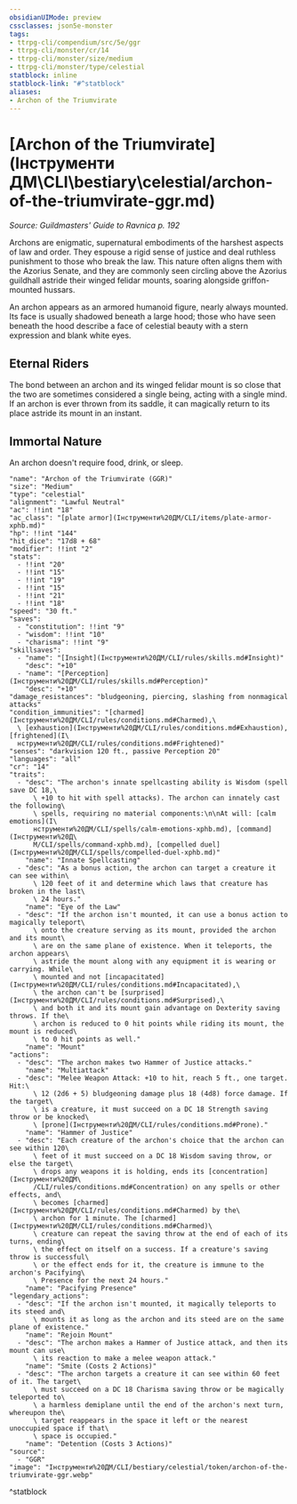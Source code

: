 ```yaml
---
obsidianUIMode: preview
cssclasses: json5e-monster
tags:
- ttrpg-cli/compendium/src/5e/ggr
- ttrpg-cli/monster/cr/14
- ttrpg-cli/monster/size/medium
- ttrpg-cli/monster/type/celestial
statblock: inline
statblock-link: "#^statblock"
aliases:
- Archon of the Triumvirate
---
```

# [Archon of the Triumvirate](Інструменти ДМ\CLI\bestiary\celestial/archon-of-the-triumvirate-ggr.md)
*Source: Guildmasters' Guide to Ravnica p. 192*  

Archons are enigmatic, supernatural embodiments of the harshest aspects of law and order. They espouse a rigid sense of justice and deal ruthless punishment to those who break the law. This nature often aligns them with the Azorius Senate, and they are commonly seen circling above the Azorius guildhall astride their winged felidar mounts, soaring alongside griffon-mounted hussars.

An archon appears as an armored humanoid figure, nearly always mounted. Its face is usually shadowed beneath a large hood; those who have seen beneath the hood describe a face of celestial beauty with a stern expression and blank white eyes.

## Eternal Riders

The bond between an archon and its winged felidar mount is so close that the two are sometimes considered a single being, acting with a single mind. If an archon is ever thrown from its saddle, it can magically return to its place astride its mount in an instant.

## Immortal Nature

An archon doesn't require food, drink, or sleep.

```statblock
"name": "Archon of the Triumvirate (GGR)"
"size": "Medium"
"type": "celestial"
"alignment": "Lawful Neutral"
"ac": !!int "18"
"ac_class": "[plate armor](Інструменти%20ДМ/CLI/items/plate-armor-xphb.md)"
"hp": !!int "144"
"hit_dice": "17d8 + 68"
"modifier": !!int "2"
"stats":
  - !!int "20"
  - !!int "15"
  - !!int "19"
  - !!int "15"
  - !!int "21"
  - !!int "18"
"speed": "30 ft."
"saves":
  - "constitution": !!int "9"
  - "wisdom": !!int "10"
  - "charisma": !!int "9"
"skillsaves":
  - "name": "[Insight](Інструменти%20ДМ/CLI/rules/skills.md#Insight)"
    "desc": "+10"
  - "name": "[Perception](Інструменти%20ДМ/CLI/rules/skills.md#Perception)"
    "desc": "+10"
"damage_resistances": "bludgeoning, piercing, slashing from nonmagical attacks"
"condition_immunities": "[charmed](Інструменти%20ДМ/CLI/rules/conditions.md#Charmed),\
  \ [exhaustion](Інструменти%20ДМ/CLI/rules/conditions.md#Exhaustion), [frightened](І\
  нструменти%20ДМ/CLI/rules/conditions.md#Frightened)"
"senses": "darkvision 120 ft., passive Perception 20"
"languages": "all"
"cr": "14"
"traits":
  - "desc": "The archon's innate spellcasting ability is Wisdom (spell save DC 18,\
      \ +10 to hit with spell attacks). The archon can innately cast the following\
      \ spells, requiring no material components:\n\nAt will: [calm emotions](І\
      нструменти%20ДМ/CLI/spells/calm-emotions-xphb.md), [command](Інструменти%20Д\
      М/CLI/spells/command-xphb.md), [compelled duel](Інструменти%20ДМ/CLI/spells/compelled-duel-xphb.md)"
    "name": "Innate Spellcasting"
  - "desc": "As a bonus action, the archon can target a creature it can see within\
      \ 120 feet of it and determine which laws that creature has broken in the last\
      \ 24 hours."
    "name": "Eye of the Law"
  - "desc": "If the archon isn't mounted, it can use a bonus action to magically teleport\
      \ onto the creature serving as its mount, provided the archon and its mount\
      \ are on the same plane of existence. When it teleports, the archon appears\
      \ astride the mount along with any equipment it is wearing or carrying. While\
      \ mounted and not [incapacitated](Інструменти%20ДМ/CLI/rules/conditions.md#Incapacitated),\
      \ the archon can't be [surprised](Інструменти%20ДМ/CLI/rules/conditions.md#Surprised),\
      \ and both it and its mount gain advantage on Dexterity saving throws. If the\
      \ archon is reduced to 0 hit points while riding its mount, the mount is reduced\
      \ to 0 hit points as well."
    "name": "Mount"
"actions":
  - "desc": "The archon makes two Hammer of Justice attacks."
    "name": "Multiattack"
  - "desc": "Melee Weapon Attack: +10 to hit, reach 5 ft., one target. Hit:\
      \ 12 (2d6 + 5) bludgeoning damage plus 18 (4d8) force damage. If the target\
      \ is a creature, it must succeed on a DC 18 Strength saving throw or be knocked\
      \ [prone](Інструменти%20ДМ/CLI/rules/conditions.md#Prone)."
    "name": "Hammer of Justice"
  - "desc": "Each creature of the archon's choice that the archon can see within 120\
      \ feet of it must succeed on a DC 18 Wisdom saving throw, or else the target\
      \ drops any weapons it is holding, ends its [concentration](Інструменти%20ДМ\
      /CLI/rules/conditions.md#Concentration) on any spells or other effects, and\
      \ becomes [charmed](Інструменти%20ДМ/CLI/rules/conditions.md#Charmed) by the\
      \ archon for 1 minute. The [charmed](Інструменти%20ДМ/CLI/rules/conditions.md#Charmed)\
      \ creature can repeat the saving throw at the end of each of its turns, ending\
      \ the effect on itself on a success. If a creature's saving throw is successful\
      \ or the effect ends for it, the creature is immune to the archon's Pacifying\
      \ Presence for the next 24 hours."
    "name": "Pacifying Presence"
"legendary_actions":
  - "desc": "If the archon isn't mounted, it magically teleports to its steed and\
      \ mounts it as long as the archon and its steed are on the same plane of existence."
    "name": "Rejoin Mount"
  - "desc": "The archon makes a Hammer of Justice attack, and then its mount can use\
      \ its reaction to make a melee weapon attack."
    "name": "Smite (Costs 2 Actions)"
  - "desc": "The archon targets a creature it can see within 60 feet of it. The target\
      \ must succeed on a DC 18 Charisma saving throw or be magically teleported to\
      \ a harmless demiplane until the end of the archon's next turn, whereupon the\
      \ target reappears in the space it left or the nearest unoccupied space if that\
      \ space is occupied."
    "name": "Detention (Costs 3 Actions)"
"source":
  - "GGR"
"image": "Інструменти%20ДМ/CLI/bestiary/celestial/token/archon-of-the-triumvirate-ggr.webp"
```
^statblock